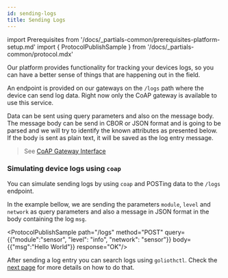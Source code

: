 ```yaml
---
id: sending-logs
title: Sending Logs
---
```


import Prerequisites from '/docs/_partials-common/prerequisites-platform-setup.md'
import { ProtocolPublishSample } from '/docs/_partials-common/protocol.mdx'

<Prerequisites />

Our platform provides functionality for tracking your devices logs, so you can have a better sense of things that are happening out in the field.

An endpoint is provided on our gateways on the `/logs` path where the device can send log data. Right now only the CoAP gateway is available to use this service.

Data can be sent using query parameters and also on the message body. The message body can be send in CBOR or JSON format and is going to be parsed and we will try to identify the known attributes as presented below. If the body is sent as plain text, it will be saved as the log entry message.

> See [CoAP Gateway Interface](/reference/protocols/coap/logging)

### Simulating device logs using `coap`

You can simulate sending logs by using `coap` and POSTing data to the `/logs` endpoint.

In the example bellow, we are sending the parameters `module`, `level` and `network` as query parameters and also a message in JSON format in the body containing the log `msg`.

<ProtocolPublishSample path="/logs" method="POST" query={{"module":"sensor", "level": "info", "network": "sensor"}} body={{"msg":"Hello World"}} response="OK"/>

After sending a log entry you can search logs using `goliothctl`. Check the [next page](./searching-logs) for more details on how to do that.
